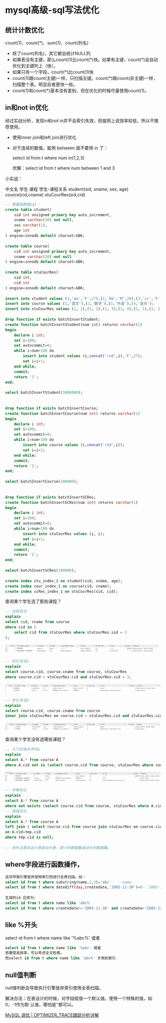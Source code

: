 # mysql高级-sql写法优化



## 统计计数优化

count(1)、count(*)、sum(1)、count(列名)

- 除了count(列名)，其它都会统计NULL列
- 如果表没有主键，那么count(1)比count(*)快。如果有主键，count(\*)会自动优化到主键列上（快）。
- 如果只有一个字段，count(*)比count(1)快
- count(1)跟count(主键)一样，只扫描主键。count(*)跟count(非主键)一样，扫描整个表。明显前者更快一些。
- count(1)和count(*)基本没有差别，但在优化的时候尽量使用count(1)。



## in和not in优化

经过实战分析，发现in和not in并不会索引失效，但是网上说效率较低，所以不推荐使用。

- 使用inner join和left join进行优化

- 对于连续的数值，能用 between 就不要用 in 了：

  select id from t where num in(1,2,3)

  优解：select id from t where num between 1 and 3

小实战：

中文名   学生            课程            学生-课程关系
student(sid, sname, sex, age)
cource(cid,cname)
stuCourRes(sid,cid)

```sql
-- 表基础数据sql：
create table student(
    sid int unsigned primary key auto_increment,
    sname varchar(30) not null,
    sex varchar(1),
    age int
) engine=innodb default charset=GBK;

create table course(
    cid int unsigned primary key auto_increment,
    cname varchar(30) not null
) engine=innodb default charset=GBK;

create table stuCourRes(
    sid int,
    cid int
) engine=innodb default charset=GBK;

insert into student values (1,'aa','F',27),(2,'bb','M',20),(3,'cc','F',21),(4,'aa','F',29),(5,'aa','F',22);
insert into course values (1,'语文'),(2,'数学'),(3,'外语'),(4,'音乐');
insert into stuCourRes values (1, 1),(1, 2),(1, 3),(1, 4),(2, 1),(2, 2),(2, 4),(3, 2),(3, 4),(4, 1),(4, 5);

drop function if exists batchInsertStudent;
create function batchInsertStudent(num int) returns varchar(1)
begin
    declare i int;
    set i=100;
    set autocommit=0;
    while i<num+100 do
        insert into student values (i,concat('rnd',i),'F',27);
        set i=i+1;
    end while;
    commit;
    return '1';
end;

select batchInsertStudent(1000000);


drop function if exists batchInsertCourse;
create function batchInsertCourse(num int) returns varchar(1)
begin
    declare i int;
    set i=100;
    set autocommit=0;
    while i<num+100 do
        insert into course values (i,concat('rnd',i));
        set i=i+1;
    end while;
    commit;
    return '1';
end;

select batchInsertCourse(100000);


drop function if exists batchInsertSCRes;
create function batchInsertSCRes(num int) returns varchar(1)
begin
    declare i int;
    set i=100;
    set autocommit=0;
    while i<num+100 do
        insert into stuCourRes values (i, i);
        set i=i+1;
    end while;
    commit;
    return '1';
end;

select batchInsertSCRes(100000);

create index stu_index_1 on student(sid, sname, age);
create index cour_index_1 on course(cid, cname);
create index scRes_index_1 on stuCourRes(sid, cid);
```

查询某个学生选了那些课程？

```sql
-- 垃圾写法
explain
select cid, cname from course
where cid in (
    select cid from stuCourRes where stuCourRes.sid = 3
);
```

![image-20210415102217091](img/sqlWriteOptimize/image-20210415102217091.png)

```sql
-- 优化写法1
explain
select course.cid, course.cname from course, stuCourRes
where course.cid = stuCourRes.cid and stuCourRes.sid = 3;
```

![image-20210415102344066](img/sqlWriteOptimize/image-20210415102344066.png)

```sql
-- 优化写法2
explain
select course.cid, course.cname from course
inner join stuCourRes on course.cid = stuCourRes.cid and stuCourRes.sid = 3; -- 只限inner join可以把=3这个条件加这里。 left join和right join条件只对从表有效
```

![image-20210415102435962](img/sqlWriteOptimize/image-20210415102435962.png)

查询某个学生没有选哪些课程？

```sql
-- 入门垃圾水平SQL
explain
select A.* from course A
where A.cid not in (select course.cid from course, stuCourRes where course.cid = stuCourRes.cid and stuCourRes.sid = 3);
```

![image-20210415102530431](img/sqlWriteOptimize/image-20210415102530431.png)

```sql
-- 中等优化
explain
select A.* from course A
where not exists (select course.cid from course, stuCourRes where A.cid = course.cid and course.cid = stuCourRes.cid and stuCourRes.sid = 3);
-- 高级优化
explain
select A.* from course A
left join ( select course.cid from course join stuCourRes on course.cid = stuCourRes.cid where stuCourRes.sid = 3 ) as tmp
on A.cid=tmp.cid
where tmp.cid is null;

-- 另外注意永远小表驱动大表，即小的数据集驱动大的数据集。
```

## where字段进行函数操作，

```sql
这将导致引擎放弃使用索引而进行全表扫描。如：
select id from t where substring(name,1,3)='abc'   --name
select id from t where datediff(day,createdate,'2005-11-30')=0--‘2005-11-30’ 

生成的id 应改为:
select id from t where name like 'abc%'
select id from t where createdate>='2005-11-30' and createdate<'2005-12-1'
```

## like %开头

 select id from t where name like '%abc%' 或者

```sql
select id from t where name like '%abc' 或者
若要提高效率，可以考虑全文检索。
而select id from t where name like 'abc%' 才用到索引
```
## null值判断

null值判断会导致执行引擎放弃索引使用全表扫描。

解决办法：在表设计的时候，对字段赋值一个默认值。使用一个特殊的值，如0，-1作为默 认值，哪怕是‘’都可以。



[MySQL 调优 | OPTIMIZER_TRACE跟踪分析详解](https://www.imooc.com/article/308721/)